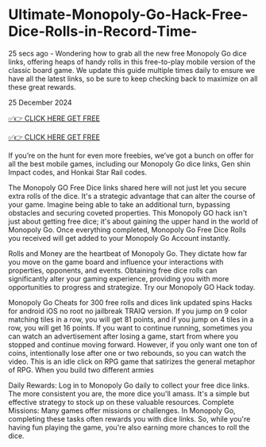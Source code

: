 # Ultimate-Monopoly-Go-Hack-Free-Dice-Rolls-in-Record-Time-
25 secs ago - Wondering how to grab all the new free Monopoly Go dice links, offering heaps of handy rolls in this free-to-play mobile version of the classic board game. We update this guide multiple times daily to ensure we have all the latest links, so be sure to keep checking back to maximize on all these great rewards.

25 December 2024

[✅👉 CLICK HERE GET FREE](https://shorter.me/OTNHO)

[✅👉 CLICK HERE GET FREE](https://shorter.me/FHDug)

If you’re on the hunt for even more freebies, we’ve got a bunch on offer for all the best mobile games, including our Monopoly Go dice links, Gen shin Impact codes, and Honkai Star Rail codes.

The Monopoly GO Free Dice links shared here will not just let you secure extra rolls of the dice. It's a strategic advantage that can alter the course of your game. Imagine being able to take an additional turn, bypassing obstacles and securing coveted properties. This Monopoly GO hack isn't just about getting free dice; it's about gaining the upper hand in the world of Monopoly Go. Once everything completed, Monopoly Go Free Dice Rolls you received will get added to your Monopoly Go Account instantly.

Rolls and Money are the heartbeat of Monopoly Go. They dictate how far you move on the game board and influence your interactions with properties, opponents, and events. Obtaining free dice rolls can significantly alter your gaming experience, providing you with more opportunities to progress and strategize. Try our Monopoly GO Hack today.

Monopoly Go Cheats for 300 free rolls and dices link updated spins Hacks for android iOS no root no jailbreak TRAIQ version. If you jump on 9 color matching tiles in a row, you will get 81 points, and if you jump on 4 tiles in a row, you will get 16 points. If you want to continue running, sometimes you can watch an advertisement after losing a game, start from where you stopped and continue moving forward. However, if you only want one ton of coins, intentionally lose after one or two rebounds, so you can watch the video. This is an idle click on RPG game that satirizes the general metaphor of RPG. When you build two different armies

Daily Rewards: Log in to Monopoly Go daily to collect your free dice links. The more consistent you are, the more dice you'll amass. It's a simple but effective strategy to stock up on these valuable resources. Complete Missions: Many games offer missions or challenges. In Monopoly Go, completing these tasks often rewards you with dice links. So, while you're having fun playing the game, you're also earning more chances to roll the dice.
